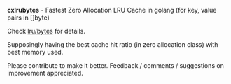 **cxlrubytes** - Fastest Zero Allocation LRU Cache in golang (for key, value pairs in []byte)

Check [lru/bytes](https://github.com/cloudxaas/gocache/tree/main/lru/bytes) for details.

Supposingly having the best cache hit ratio (in zero allocation class) with best memory used.

Please contribute to make it better.
Feedback / comments / suggestions on improvement appreciated.
